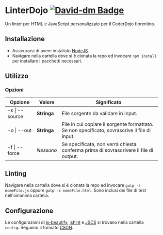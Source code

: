 # LinterDojo [![David-dm Badge](https://david-dm.org/nmaggioni/linterdojo.svg)](https://david-dm.org/nmaggioni/linterdojo)
Un linter per HTML e JavaScript personalizzato per il CoderDojo fiorentino.

## Installazione
+ Assicurarsi di avere installato [NodeJS][1].
+ Navigare nella cartella dove si è clonata la repo ed invocare `npm install` per installare i pacchetti necessari.

## Utilizzo
### Opzioni
| Opzione       | Valore      | Significato                                                                                   |
|---------------|-------------|-----------------------------------------------------------------------------------------------|
| -s \| --source | **Stringa** | File sorgente da validare in input.                                                           |
| -o \| --out    | **Stringa** | File in cui copiare il sorgente formattato. Se non specificato, sovrascrive il file di input. |
| -f \| --force  | *Nessuno*   | Se specificata, non verrà chiesta conferma prima di sovrascrivere il file di output.          |

## Linting
Navigare nella cartella dove si è clonata la repo ed invocare `gulp -s nomeFile.js` oppure `gulp -s nomeFile.html`.
Sono inclusi dei file di test nell'omonima cartella.

## Configurazione
Le configurazioni di [js-beautify][2], [jshint][3] e [JSCS][5] si trovano nella cartella `config`. Seguono il formato [CSON][4].

[1]: https://nodejs.org/
[2]: https://github.com/beautify-web/js-beautify#options
[3]: http://jshint.com/docs/options/
[4]: https://github.com/bevry/cson#what-is-cson
[5]: http://jscs.info/rules
